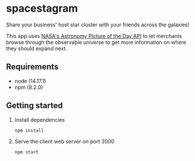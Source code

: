 # spacestagram

Share your business' host star cluster with your friends across the galaxies!

This app uses [NASA's Astronomy Picture of the Day API](https://api.nasa.gov/#apod)
to let merchants browse through the observable universe to get more information on
where they should expand next.

## Requirements

-   node (14.17.1)
-   npm (8.2.0)

## Getting started

1. Install dependencies

    ```sh
    npm install
    ```

2. Serve the client web server on port 3000

    ```sh
    npm start
    ```
